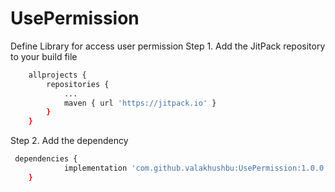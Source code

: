 # UsePermission
Define Library for access user permission
Step 1. Add the JitPack repository to your build file

```bash
	allprojects {
		repositories {
			...
			maven { url 'https://jitpack.io' }
		}
	}
 ```
 Step 2. Add the dependency
```bash
 dependencies {
	        implementation 'com.github.valakhushbu:UsePermission:1.0.0'
	}
 ```
